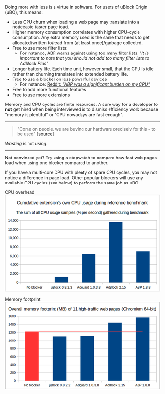 Doing more with less is a virtue in software. For users of uBlock Origin (uBO), this means:

- Less CPU churn when loading a web page may translate into a noticeable faster page load.
- Higher memory consumption correlates with higher CPU-cycle consumption. Any extra memory used is the same that needs to get allocated/written to/read from (at least once)/garbage collected.
- Free to use more filter lists:
    - For instance, [ABP warns against using too many filter lists](https://adblockplus.org/en/getting_started#subscription): _"It is important to note that you should not add too many filter lists to Adblock Plus"_
- Longer battery life. Each time unit, however small, that the CPU is idle rather than churning translates into extended battery life.
- Free to use a blocker on less powerful devices
    - For instance: [Reddit: _"ABP was a significant burden on my CPU"_](https://www.reddit.com/r/chromeos/comments/298jh1/just_a_tip_try_out_%C2%B5block_for_your_adblocking/)
- Free to add more functional features
- Free to use more extensions

Memory and CPU cycles are finite resources. A sure way for a developer to **not** get hired when being interviewed is to dismiss efficiency work because "memory is plentiful" or "CPU nowadays are fast enough".

***

> "Come on people, we are buying our hardware precisely for this - to be used" [[source](https://news.ycombinator.com/item?id=8803595)]

_Wasting_ is not _using_.

***

Not convinced yet? Try using a stopwatch to compare how fast web pages load when using one blocker compared to another.

If you have a multi-core CPU with plenty of spare CPU cycles, you may not notice a difference in page load. Other popular blockers will use any available CPU cycles (see below) to perform the same job as uBO.

CPU overhead<br>
![CPU overhead](https://raw.githubusercontent.com/gorhill/uBlock/master/doc/benchmarks/cpu-usage-overall-chart-20141226.png)

Memory footprint<br>
![Memory overhead](https://raw.githubusercontent.com/gorhill/uBlock/master/doc/benchmarks/mem-usage-overall-chart-20141224.png)